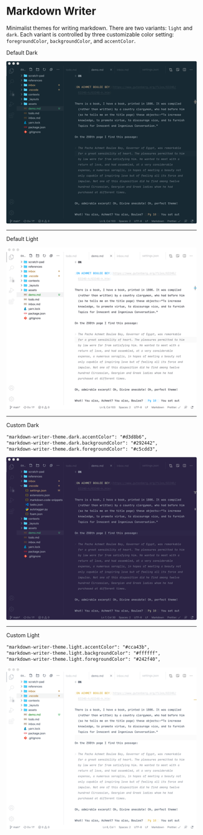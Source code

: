# Markdown Writer

Minimalist themes for writing markdown. There are two variants: `light` and `dark`. Each variant is controlled by three customizable color setting: `foregroundColor`, `backgroundColor`, and `accentColor`.

Default Dark

![Default Dark](./assets/dark-default.png)

---

Default Light

![Default Light](./assets/light-default.png)

---

Custom Dark

```
"markdown-writer-theme.dark.accentColor": "#d3d8b6",
"markdown-writer-theme.dark.backgroundColor": "#292442",
"markdown-writer-theme.dark.foregroundColor": "#c5cdd3",
```

![Custom Dark](./assets/dark-custom.png)

---

Custom Light

```
"markdown-writer-theme.light.accentColor": "#cca43b",
"markdown-writer-theme.light.backgroundColor": "#ffffff",
"markdown-writer-theme.light.foregroundColor": "#242f40",
```

![Custom Light](./assets/light-custom.png)